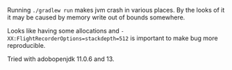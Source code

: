 
Running `./gradlew run` makes jvm crash in various places. By the
looks of it it may be caused by memory write out of bounds somewhere.

Looks like having some allocations and
`-XX:FlightRecorderOptions=stackdepth=512` is important to make bug
more reproducible.

Tried with adobopenjdk 11.0.6 and 13.
